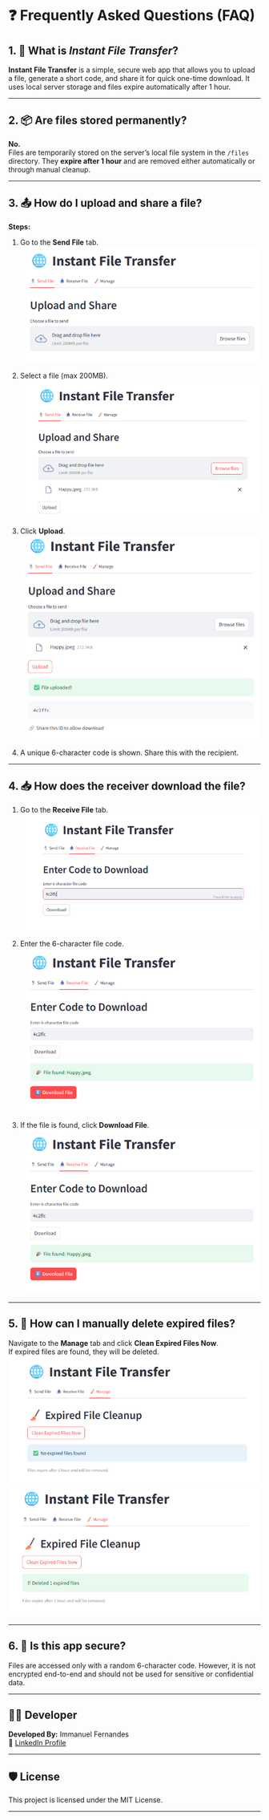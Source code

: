 # ❓ Frequently Asked Questions (FAQ)

## 1. 🧠 What is *Instant File Transfer*?

**Instant File Transfer** is a simple, secure web app that allows you to upload a file, generate a short code, and share it for quick one-time download. It uses local server storage and files expire automatically after 1 hour.

---

## 2. 📦 Are files stored permanently?

**No.**  
Files are temporarily stored on the server’s local file system in the `/files` directory. They **expire after 1 hour** and are removed either automatically or through manual cleanup.

---

## 3. 📤 How do I upload and share a file?

**Steps:**

1. Go to the **Send File** tab.  
   ![](Screenshots/Step%20(1).png)

2. Select a file (max 200MB).  
   ![](Screenshots/Step%20(2).png)

3. Click **Upload**.  
   ![](Screenshots/Step%20(3).png)

4. A unique 6-character code is shown. Share this with the recipient.

---

## 4. 📥 How does the receiver download the file?

1. Go to the **Receive File** tab.  
   ![](Screenshots/Step%20(4).png)

2. Enter the 6-character file code.  
   ![](Screenshots/Step%20(5).png)

3. If the file is found, click **Download File**.  
   ![](Screenshots/Step%20(5).png)

---

## 5. 🧹 How can I manually delete expired files?

Navigate to the **Manage** tab and click **Clean Expired Files Now**.  
If expired files are found, they will be deleted.  
![](Screenshots/Step%20(6).png)  
![](Screenshots/Step%20(7).png)

---

## 6. 🔐 Is this app secure?

Files are accessed only with a random 6-character code. However, it is not encrypted end-to-end and should not be used for sensitive or confidential data.

---

## 🧑‍💻 Developer

**Developed By:** Immanuel Fernandes  
🔗 [LinkedIn Profile](https://www.linkedin.com/in/immanuel-fernandes/)

---

## 🛡️ License

This project is licensed under the MIT License.

---

